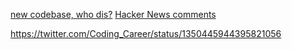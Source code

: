 [new codebase, who dis?](https://www.samueltaylor.org/articles/how-to-learn-a-codebase.html)
[Hacker News comments](https://news.ycombinator.com/item?id=25789336)

https://twitter.com/Coding_Career/status/1350445944395821056